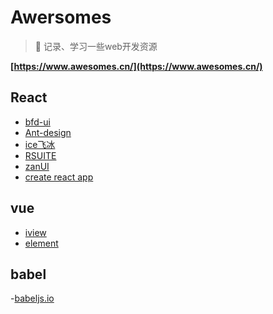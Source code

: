 # Awersomes

> :rocket: 记录、学习一些web开发资源

**[https://www.awesomes.cn/](https://www.awesomes.cn/)**  

## React

- [bfd-ui](http://ui.baifendian.com/)
- [Ant-design](https://ant.design/index-cn)
- [ice飞冰](https://alibaba.github.io/ice/)
- [RSUITE](https://rsuitejs.com/getting-started)
- [zanUI](https://www.youzanyun.com/zanui)
- [create react app](https://facebook.github.io/create-react-app/)

## vue

- [iview](https://www.iviewui.com/)
- [element](http://element-cn.eleme.io/#/zh-CN)

## babel

-[babeljs.io](http://babeljs.io/)
